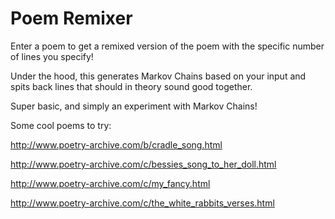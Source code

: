 Poem Remixer
============

Enter a poem to get a remixed version of the poem with the specific number of lines you specify!

Under the hood, this generates Markov Chains based on your input and spits back lines that should in theory sound good together.

Super basic, and simply an experiment with Markov Chains!

Some cool poems to try:

http://www.poetry-archive.com/b/cradle_song.html

http://www.poetry-archive.com/c/bessies_song_to_her_doll.html

http://www.poetry-archive.com/c/my_fancy.html

http://www.poetry-archive.com/c/the_white_rabbits_verses.html